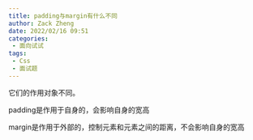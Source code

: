 ```yaml
---
title: padding与margin有什么不同
author: Zack Zheng
date: 2022/02/16 09:51
categories:
 - 面向试试
tags:
 - Css
 - 面试题 
---
```


它们的作用对象不同。

padding是作用于自身的，会影响自身的宽高

margin是作用于外部的，控制元素和元素之间的距离，不会影响自身的宽高
